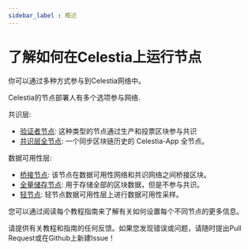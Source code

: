 ```yaml
---
sidebar_label : 概述
---
```


# 了解如何在Celestia上运行节点

你可以通过多种方式参与到Celestia网络中。

Celestia的节点部署人有多个选项参与网络.

共识层:

* [验证者节点](./validator-node.md): 这种类型的节点通过生产和投票区块参与共识
* [共识层全节点](./consensus-full-node.md): 一个同步区块链历史的 Celestia-App 全节点。

数据可用性层:

* [桥接节点](./bridge-node.md): 该节点在数据可用性网络和共识网络之间桥接区块。
* [全量储存节点](./full-storage-node.md): 用于存储全部的区块数据，但是不参与共识。
* [轻节点](./light-node.mdx): 轻节点数据可用性层上进行数据可用性采样。

您可以通过阅读每个教程指南来了解有关如何设置每个不同节点的更多信息。

请提供有关教程和指南的任何反馈。如果您发现错误或问题，请随时提出Pull Request或在Github上新建Issue！

